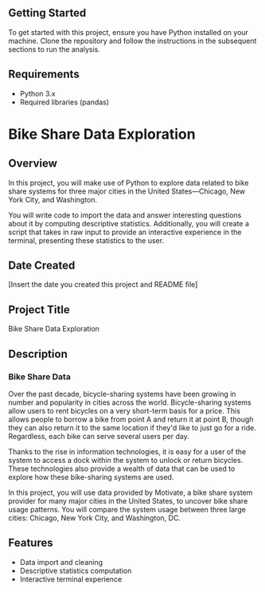 ## Getting Started
To get started with this project, ensure you have Python installed on your machine. Clone the repository and follow the instructions in the subsequent sections to run the analysis.

## Requirements
- Python 3.x
- Required libraries (pandas)


# Bike Share Data Exploration

## Overview

In this project, you will make use of Python to explore data related to bike share systems for three major cities in the United States—Chicago, New York City, and Washington. 

You will write code to import the data and answer interesting questions about it by computing descriptive statistics. Additionally, you will create a script that takes in raw input to provide an interactive experience in the terminal, presenting these statistics to the user.

## Date Created
[Insert the date you created this project and README file]

## Project Title
Bike Share Data Exploration

## Description
### Bike Share Data

Over the past decade, bicycle-sharing systems have been growing in number and popularity in cities across the world. Bicycle-sharing systems allow users to rent bicycles on a very short-term basis for a price. This allows people to borrow a bike from point A and return it at point B, though they can also return it to the same location if they'd like to just go for a ride. Regardless, each bike can serve several users per day.

Thanks to the rise in information technologies, it is easy for a user of the system to access a dock within the system to unlock or return bicycles. These technologies also provide a wealth of data that can be used to explore how these bike-sharing systems are used.

In this project, you will use data provided by Motivate, a bike share system provider for many major cities in the United States, to uncover bike share usage patterns. You will compare the system usage between three large cities: Chicago, New York City, and Washington, DC.

## Features
- Data import and cleaning
- Descriptive statistics computation
- Interactive terminal experience


